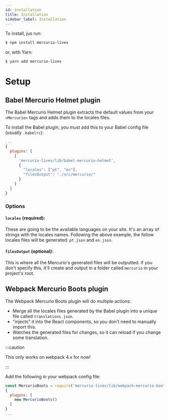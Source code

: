 ```yaml
---
id: installation
title: Installation
sidebar_label: Installation
---
```


To install, jus run:

```bash
$ npm install mercurio-lives
```

or, with Yarn:

```bash
$ yarn add mercurio-lives
```

# Setup

## Babel Mercurio Helmet plugin

The Babel Mercurio Helmet plugin extracts the default values from your `<Mercurio>` tags and adds them to the locales files.

To install the Babel plugin, you must add this to your Babel config file (usually `.babelrc`):

```javascript
...
{
  plugins: [
    [
      'mercurio-lives/lib/babel-mercurio-helmet',
      {
        "locales": ["pt", "en"],
        "filesOutput": "./src/mercurio/"
      }
    ]
  ]
}
```

### Options

#### `locales` (required):

These are going to be the available languages on your site. It's an array of strings with the locales names. Following the above example, the follow locales files will be generated: `pt.json` and `en.json`.

#### `filesOutput` (optional):

This is where all the Mercurio's generated files will be outputted. if you don't specify this, it'll create and output in a folder called `mercurio` in your project's root.

## Webpack Mercurio Boots plugin

The Webpack Mercurio Boots plugin will do multiple actions: 
- Merge all the locales files generated by the Babel plugin into a unique file called `translations.json`. 
- "injects" it into the React components, so you don't need to manually import this.
- Watches the generated files for changes, so it can reload if you change some translation.

:::caution

This only works on webpack 4.x for now!

:::

Add the following in your webpack config file:

```javascript
const MercurioBoots = require('mercurio-lives/lib/webpack-mercurio-boots')
{
  plugins: [
    new MercurioBoots()
  ]
}
...
```

